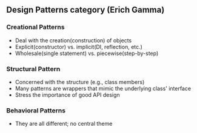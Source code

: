 ## Design Patterns category (Erich Gamma)

### Creational Patterns

- Deal with the creation(construction) of objects
- Explicit(constructor) vs. implicit(DI, reflection, etc.)
- Wholesale(single statement) vs. piecewise(step-by-step)

### Structural Pattern

- Concerned with the structure (e.g., class members)
- Many patterns are wrappers that mimic the underlying class' interface
- Stress the importance of good API design

### Behavioral Patterns

- They are all different; no central theme
